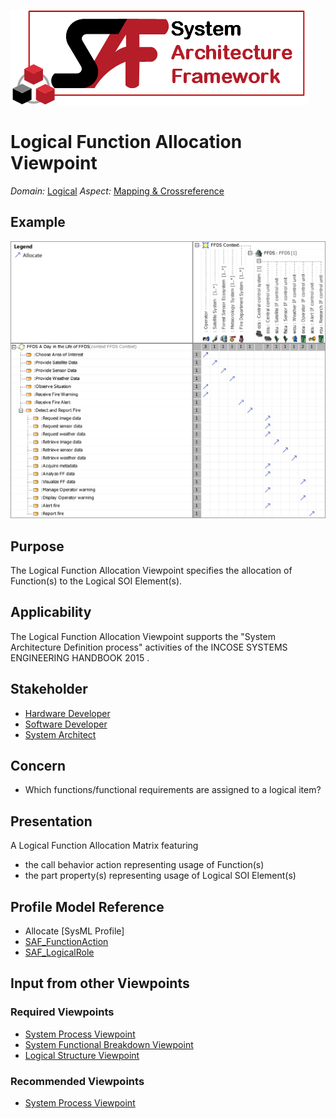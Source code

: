 ![System Architecture Framework](../diagrams/Logo_SAF.png)
# Logical Function Allocation Viewpoint
*Domain:* [Logical](../domains.md#Domain-Logical) *Aspect:* [Mapping & Crossreference](../aspects.md#Aspect-Mapping-&-Crossreference)
## Example
![FFDS Context Definition Allocation of Usage](../diagrams/FFDS-Context-Definition-Allocation-of-Usage.svg)
## Purpose
The Logical Function Allocation Viewpoint specifies the allocation of Function(s) to the Logical SOI Element(s).
## Applicability
The Logical Function Allocation Viewpoint supports the "System Architecture Definition process" activities of the INCOSE SYSTEMS ENGINEERING HANDBOOK 2015  .
## Stakeholder
* [Hardware Developer](../stakeholders.md#Hardware-Developer)
* [Software Developer](../stakeholders.md#Software-Developer)
* [System Architect](../stakeholders.md#System-Architect)
## Concern
* Which functions/functional requirements are assigned to a logical item?
## Presentation
A  Logical Function Allocation Matrix featuring
* the call behavior action representing usage of Function(s)
* the part property(s) representing usage of Logical SOI Element(s)

## Profile Model Reference
* Allocate [SysML Profile]
* [SAF_FunctionAction](../stereotypes.md#SAF_FunctionAction)
* [SAF_LogicalRole](../stereotypes.md#SAF_LogicalRole)
## Input from other Viewpoints
### Required Viewpoints
* [System Process Viewpoint](System-Process-Viewpoint.md)
* [System Functional Breakdown Viewpoint](System-Functional-Breakdown-Viewpoint.md)
* [Logical Structure Viewpoint](Logical-Structure-Viewpoint.md)
### Recommended Viewpoints
* [System Process Viewpoint](System-Process-Viewpoint.md)
